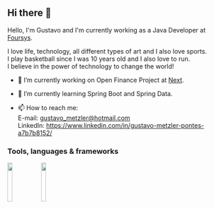 
## Hi there 👋
Hello, I'm Gustavo and I'm currently working as a Java Developer at [Foursys](https://www.foursys.com.br/). 

I love life, technology, all different types of art and I also love sports.<br>
I play basketball since I was 10 years old and I also love to run.<br>
I believe in the power of technology to change the world!<br>


- 🔭 I’m currently working on Open Finance Project at [Next](https://next.me/conta-next?gclid=CjwKCAjwz_WGBhA1EiwAUAxIcZR1kbPJuZCgFuaIlNF8jvMPFT1jYx69q9Pqvzdfh8FuCVvsYOPGRhoCEakQAvD_BwE).
- 🌱 I’m currently learning Spring Boot and Spring Data. 


- 📫 How to reach me: <br>
      E-mail: gustavo_metzler@hotmail.com<br>
      LinkedIn: https://www.linkedin.com/in/gustavo-metzler-pontes-a7b7b8152/


### Tools, languages & frameworks
<code><img width="15%" src="https://www.vectorlogo.zone/logos/java/java-ar21.svg"></code><code><img width="15%" src="https://www.vectorlogo.zone/logos/hibernate/hibernate-ar21.svg"></code>
